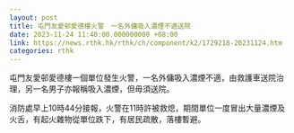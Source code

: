 ```yaml
---
layout: post
title: 屯門友愛邨愛德樓火警　一名外傭吸入濃煙不適送院
date: 2023-11-24 11:40:00.000000000 +08:00
link: https://news.rthk.hk/rthk/ch/component/k2/1729218-20231124.htm
categories: rthk
---
```


屯門友愛邨愛德樓一個單位發生火警，一名外傭吸入濃煙不適，由救護車送院治理，另一名男子亦報稱吸入濃煙，但毋須送院。

消防處早上10時44分接報，火警在11時許被救熄，期間單位一度冒出大量濃煙及火舌，有起火雜物從單位跌下，有居民疏散，落樓暫避。
